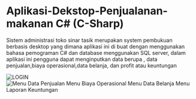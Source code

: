 # Aplikasi-Dekstop-Penjualanan-makanan C# (C-Sharp) 

Sistem administrasi toko sinar tasik merupakan system pembukuan berbasis desktop yang dimana aplikasi ini di buat dengan menggunakan bahasa pemograman  C# dan database menggunakan SQL server, dalam aplikasi ini pengguna dapat menginputkan data berupa , data penjualan,biaya operasional,data belanja, dan profit atau keuntungan


![LOGIN](https://user-images.githubusercontent.com/100406459/197399909-bd1b8508-cdd7-40ca-b5f2-ae0b82f7d336.png)
![Menu Data Penjualan
![Menu Biaya Operasional
![Menu Data Belanja
![Menu Laporan Keuntungan](https://user-images.githubusercontent.com/100406459/197399776-8cc4ffcf-faaa-4416-80a7-cd0926091063.png)
](https://user-images.githubusercontent.com/100406459/197399727-cfc15fc8-546c-472a-9a41-d7456d1af976.png)
](https://user-images.githubusercontent.com/100406459/197399708-0cc9041a-6ec8-4d2e-abbd-6505b96f3421.png)
](https://user-images.githubusercontent.com/100406459/197399680-d9a3ad9c-9878-44a6-8245-7b498f786575.png)

